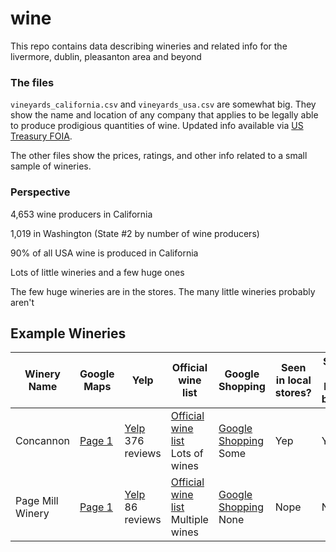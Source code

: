 # wine

This repo contains data describing wineries and related info for the livermore, dublin, pleasanton area and beyond

### The files

```vineyards_california.csv``` and ```vineyards_usa.csv``` are somewhat big. They show the name and location of any company that applies to be legally able to produce prodigious quantities of wine. Updated info available via [US Treasury FOIA](https://www.ttb.gov/foia/frl.shtml).

The other files show the prices, ratings, and other info related to a small sample of wineries.

### Perspective

4,653 wine producers in California

1,019 in Washington (State #2 by number of wine producers)

90% of all USA wine is produced in California

Lots of little wineries and a few huge ones

The few huge wineries are in the stores. The many little wineries probably aren't

## Example Wineries

| Winery Name | Google Maps | Yelp | Official wine list | Google Shopping | Seen in local stores? | Seen in local bars? |
| --- | --- | --- | --- | --- | --- | --- |
| Concannon |  [Page 1](https://www.google.com/maps/?q=Livermore+wineries) |  [Yelp](https://www.yelp.com/biz/concannon-vineyard-livermore)<br>376 reviews |  [Official wine list](http://shop.concannonvineyard.com/index.cfm?method=storeproducts.showlist)<br>Lots of wines |  [Google Shopping](https://www.google.com/webhp#tbm=shop&q=concannon+wine)<br>Some | Yep | Yep |
| Page Mill Winery | [Page 1](https://www.google.com/maps/?q=Livermore+wineries) | [Yelp](https://www.yelp.com/biz/page-mill-winery-livermore)<br>86 reviews | [Official wine list](https://pagemillwinery.com/wine/)<br>Multiple wines | [Google Shopping](https://www.google.com/webhp#tbm=shop&q=Page+Mill+Wine)<br>None | Nope | Nope |
